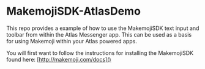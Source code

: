 # MakemojiSDK-AtlasDemo

This repo provides a example of how to use the MakemojiSDK text input and toolbar from within the Atlas Messenger app. This can be used as a basis for using Makemoji within your Atlas powered apps.

You will first want to follow the instructions for installing the MakemojiSDK found here: [http://makemoji.com/docs]()
